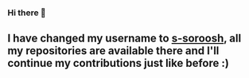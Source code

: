 ### Hi there 👋

## I have changed my username to [s-soroosh](https://github.com/s-soroosh), all my repositories are available there and I'll continue my contributions just like before :) 
<!--
**psycho-ir/psycho-ir** is a ✨ _special_ ✨ repository because its `README.md` (this file) appears on your GitHub profile.

Here are some ideas to get you started:

- 🔭 I’m currently working on ...
- 🌱 I’m currently learning ...
- 👯 I’m looking to collaborate on ...
- 🤔 I’m looking for help with ...
- 💬 Ask me about ...
- 📫 How to reach me: ...
- 😄 Pronouns: ...
- ⚡ Fun fact: ...
-->
